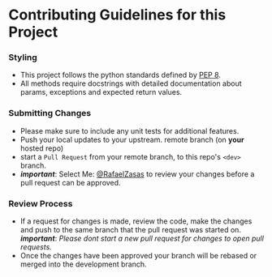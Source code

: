 # Contributing Guidelines for this Project

### Styling
- This project follows the python standards defined by [PEP 8](https://www.python.org/dev/peps/pep-0008/).
- All methods require docstrings with detailed documentation about params, exceptions and expected return values.
   
### Submitting Changes
   - Please make sure to include any unit tests for additional features.
   - Push your local updates to your upstream.
   remote branch (on **your** hosted repo)
   - start a `Pull Request` from your remote branch,
   to this repo's `<dev>` branch.
   - ***important***: Select Me: [@RafaelZasas](https://github.com/RafaelZasas/) to review your changes before a
    pull request can be approved.
    
### Review Process
 - If a request for changes is made, review the code\, make the changes and push 
    to the same branch that the pull request was started on.<br>
    ***important***: *Please dont start a new pull request for changes
    to open pull requests.*
 - Once the changes have been approved your branch will be rebased or merged into the development branch.
 
   

   



